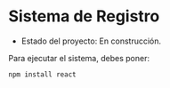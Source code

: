 <h1>Sistema de Registro</h1>


- Estado del proyecto: En construcción.


Para ejecutar el sistema, debes poner:

``` npm install react ```
